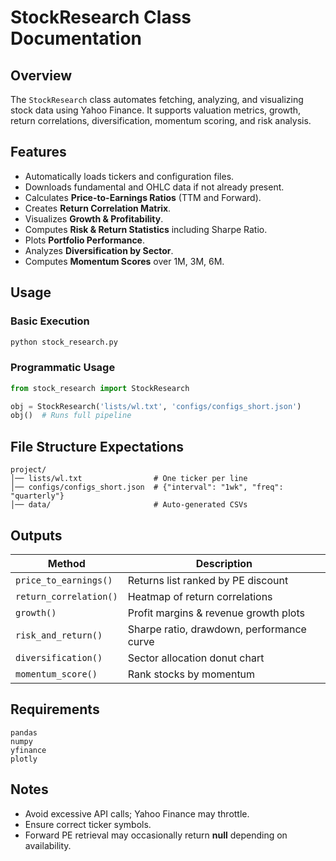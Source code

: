 # StockResearch Class Documentation

## Overview
The `StockResearch` class automates fetching, analyzing, and visualizing stock data using Yahoo Finance. It supports valuation metrics, growth, return correlations, diversification, momentum scoring, and risk analysis.

## Features
- Automatically loads tickers and configuration files.
- Downloads fundamental and OHLC data if not already present.
- Calculates **Price-to-Earnings Ratios** (TTM and Forward).
- Creates **Return Correlation Matrix**.
- Visualizes **Growth & Profitability**.
- Computes **Risk & Return Statistics** including Sharpe Ratio.
- Plots **Portfolio Performance**.
- Analyzes **Diversification by Sector**.
- Computes **Momentum Scores** over 1M, 3M, 6M.

## Usage

### Basic Execution
```bash
python stock_research.py
```

### Programmatic Usage
```python
from stock_research import StockResearch

obj = StockResearch('lists/wl.txt', 'configs/configs_short.json')
obj()  # Runs full pipeline
```

## File Structure Expectations
```
project/
│── lists/wl.txt                # One ticker per line
│── configs/configs_short.json  # {"interval": "1wk", "freq": "quarterly"}
│── data/                       # Auto-generated CSVs
```

## Outputs
| Method | Description |
|--------|-------------|
| `price_to_earnings()` | Returns list ranked by PE discount |
| `return_correlation()` | Heatmap of return correlations |
| `growth()` | Profit margins & revenue growth plots |
| `risk_and_return()` | Sharpe ratio, drawdown, performance curve |
| `diversification()` | Sector allocation donut chart |
| `momentum_score()` | Rank stocks by momentum |

## Requirements
```
pandas
numpy
yfinance
plotly
```

## Notes
- Avoid excessive API calls; Yahoo Finance may throttle.
- Ensure correct ticker symbols.
- Forward PE retrieval may occasionally return **null** depending on availability.
